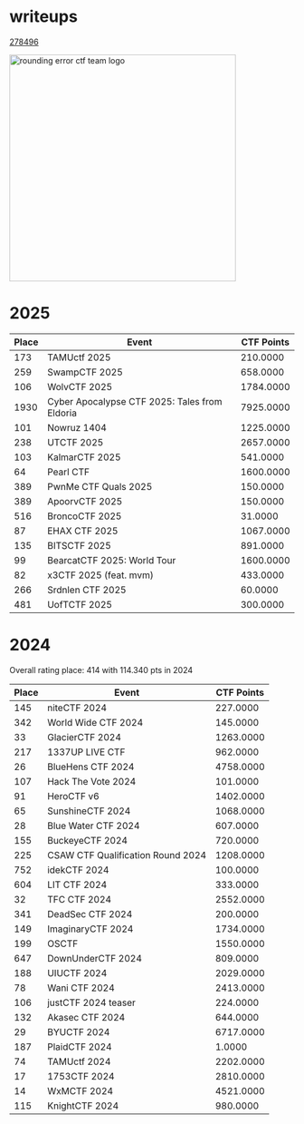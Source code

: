 # writeups

[278496](https://ctftime.org/team/278496)

<img src="https://github.com/rerrorctf/ret/assets/93072266/5a998dbb-5730-4b10-9636-45e35e9fe77e" alt="rounding error ctf team logo" width="400"/>

# 2025

|Place|Event|CTF Points|
|-----|-----|----------|
|173 |TAMUctf 2025 | 210.0000|
|259 |SwampCTF 2025 | 658.0000|
|106 |WolvCTF 2025 | 1784.0000|
|1930 |Cyber Apocalypse CTF 2025: Tales from Eldoria | 7925.0000|
|101 |Nowruz 1404 | 1225.0000|
|238 |UTCTF 2025 | 2657.0000|
|103 |KalmarCTF 2025 | 541.0000|
|64 | Pearl CTF | 1600.0000|
|389 | PwnMe CTF Quals 2025 | 150.0000|
|389 | ApoorvCTF 2025 | 150.0000|
|516 | BroncoCTF 2025 | 31.0000|
|87 | EHAX CTF 2025 | 1067.0000|
|135 | BITSCTF 2025 | 891.0000|
|99 | BearcatCTF 2025: World Tour | 1600.0000|
|82 | x3CTF 2025 (feat. mvm) | 433.0000|
|266 | Srdnlen CTF 2025 | 60.0000|
|481 | UofTCTF 2025 | 300.0000|

# 2024

Overall rating place: 414 with 114.340 pts in 2024

|Place|Event|CTF Points|
|-----|-----|----------|
|145 | niteCTF 2024 | 227.0000|
|342 | World Wide CTF 2024 | 145.0000|
|33 | GlacierCTF 2024 | 1263.0000|
|217 | 1337UP LIVE CTF | 962.0000|
|26 | BlueHens CTF 2024 | 4758.0000|
|107 | Hack The Vote 2024 | 101.0000|
|91 | HeroCTF v6 | 1402.0000|
|65 | SunshineCTF 2024 | 1068.0000|
|28 | Blue Water CTF 2024 | 607.0000|
|155 | BuckeyeCTF 2024 | 720.0000|
|225 | CSAW CTF Qualification Round 2024 | 1208.0000|
|752 | idekCTF 2024 | 100.0000|
|604 | LIT CTF 2024 |333.0000|
|32 |TFC CTF 2024 |2552.0000|
|341 |DeadSec CTF 2024 |200.0000|
|149 |ImaginaryCTF 2024 |1734.0000|
|199 |OSCTF |1550.0000|
|647 |DownUnderCTF 2024 |809.0000|
|188 |UIUCTF 2024 |2029.0000|
|78 |Wani CTF 2024 |2413.0000|
|106 |justCTF 2024 teaser |224.0000|
|132 |Akasec CTF 2024 |644.0000|
|29 |BYUCTF 2024 |6717.0000|
|187 |PlaidCTF 2024 |1.0000|
|74 |TAMUctf 2024 |2202.0000|
|17 |1753CTF 2024 |2810.0000|
|14 |WxMCTF 2024 |4521.0000|
|115 |KnightCTF 2024 |980.0000|

